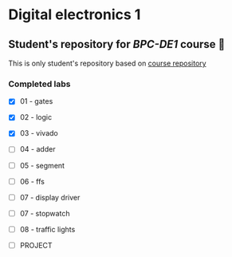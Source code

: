 # Digital electronics 1

## Student's repository for *BPC-DE1* course :ghost:

This is only student's repository based on [course repository](https://github.com/tomas-fryza/digital-electronics-1)

### Completed labs
 - [x] 01 - gates
 - [x] 02 - logic
 - [x] 03 - vivado
 - [ ] 04 - adder
 - [ ] 05 - segment
 - [ ] 06 - ffs
 - [ ] 07 - display driver
 - [ ] 07 - stopwatch
 - [ ] 08 - traffic lights
 - [ ] PROJECT
 


